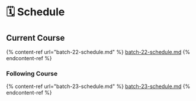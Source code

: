 # 🗓 Schedule

## Current Course

{% content-ref url="batch-22-schedule.md" %}
[batch-22-schedule.md](batch-22-schedule.md)
{% endcontent-ref %}

### Following Course

{% content-ref url="batch-23-schedule.md" %}
[batch-23-schedule.md](batch-23-schedule.md)
{% endcontent-ref %}
